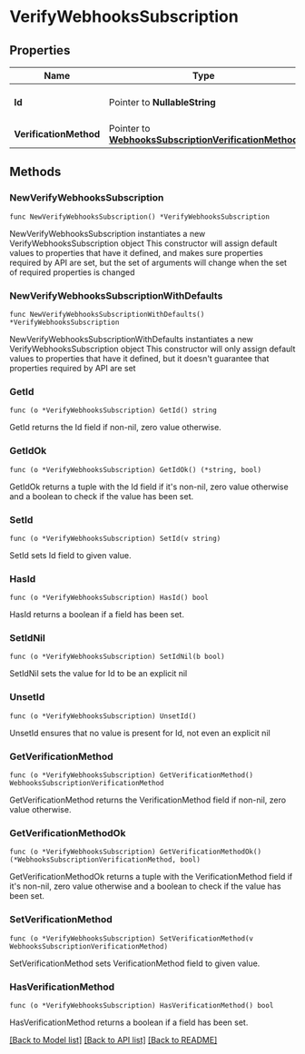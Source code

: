 # VerifyWebhooksSubscription

## Properties

Name | Type | Description | Notes
------------ | ------------- | ------------- | -------------
**Id** | Pointer to **NullableString** | Webhooks subscription id | [optional] 
**VerificationMethod** | Pointer to [**WebhooksSubscriptionVerificationMethod**](WebhooksSubscriptionVerificationMethod.md) |  | [optional] 

## Methods

### NewVerifyWebhooksSubscription

`func NewVerifyWebhooksSubscription() *VerifyWebhooksSubscription`

NewVerifyWebhooksSubscription instantiates a new VerifyWebhooksSubscription object
This constructor will assign default values to properties that have it defined,
and makes sure properties required by API are set, but the set of arguments
will change when the set of required properties is changed

### NewVerifyWebhooksSubscriptionWithDefaults

`func NewVerifyWebhooksSubscriptionWithDefaults() *VerifyWebhooksSubscription`

NewVerifyWebhooksSubscriptionWithDefaults instantiates a new VerifyWebhooksSubscription object
This constructor will only assign default values to properties that have it defined,
but it doesn't guarantee that properties required by API are set

### GetId

`func (o *VerifyWebhooksSubscription) GetId() string`

GetId returns the Id field if non-nil, zero value otherwise.

### GetIdOk

`func (o *VerifyWebhooksSubscription) GetIdOk() (*string, bool)`

GetIdOk returns a tuple with the Id field if it's non-nil, zero value otherwise
and a boolean to check if the value has been set.

### SetId

`func (o *VerifyWebhooksSubscription) SetId(v string)`

SetId sets Id field to given value.

### HasId

`func (o *VerifyWebhooksSubscription) HasId() bool`

HasId returns a boolean if a field has been set.

### SetIdNil

`func (o *VerifyWebhooksSubscription) SetIdNil(b bool)`

 SetIdNil sets the value for Id to be an explicit nil

### UnsetId
`func (o *VerifyWebhooksSubscription) UnsetId()`

UnsetId ensures that no value is present for Id, not even an explicit nil
### GetVerificationMethod

`func (o *VerifyWebhooksSubscription) GetVerificationMethod() WebhooksSubscriptionVerificationMethod`

GetVerificationMethod returns the VerificationMethod field if non-nil, zero value otherwise.

### GetVerificationMethodOk

`func (o *VerifyWebhooksSubscription) GetVerificationMethodOk() (*WebhooksSubscriptionVerificationMethod, bool)`

GetVerificationMethodOk returns a tuple with the VerificationMethod field if it's non-nil, zero value otherwise
and a boolean to check if the value has been set.

### SetVerificationMethod

`func (o *VerifyWebhooksSubscription) SetVerificationMethod(v WebhooksSubscriptionVerificationMethod)`

SetVerificationMethod sets VerificationMethod field to given value.

### HasVerificationMethod

`func (o *VerifyWebhooksSubscription) HasVerificationMethod() bool`

HasVerificationMethod returns a boolean if a field has been set.


[[Back to Model list]](../README.md#documentation-for-models) [[Back to API list]](../README.md#documentation-for-api-endpoints) [[Back to README]](../README.md)


